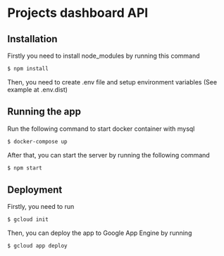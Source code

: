 # Projects dashboard API

## Installation

Firstly you need to install node_modules by running this command

```bash
$ npm install
```

Then, you need to create .env file and setup environment variables (See example at .env.dist)

## Running the app

Run the following command to start docker container with mysql

```bash
$ docker-compose up
```

After that, you can start the server by running the following command

```bash
$ npm start
```

## Deployment

Firstly, you need to run

```bash
$ gcloud init
```

Then, you can deploy the app to Google App Engine by running

```bash
$ gcloud app deploy
```
